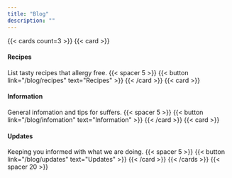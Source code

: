 ```yaml
---
title: "Blog"
description: ""
---
```


{{< cards count=3 >}}
{{< card >}}
#### Recipes
List tasty recipes that allergy free.
{{< spacer 5 >}}
{{< button link="/blog/recipes" text="Recipes" >}}
{{< /card >}}
{{< card >}}
#### Information
General infomation and tips for suffers.
{{< spacer 5 >}}
{{< button link="/blog/infomation" text="Information" >}}
{{< /card >}}
{{< card >}}
#### Updates
Keeping you informed with what we are doing.
{{< spacer 5 >}}
{{< button link="/blog/updates" text="Updates" >}}
{{< /card >}}
{{< /cards >}}
{{< spacer 20 >}}